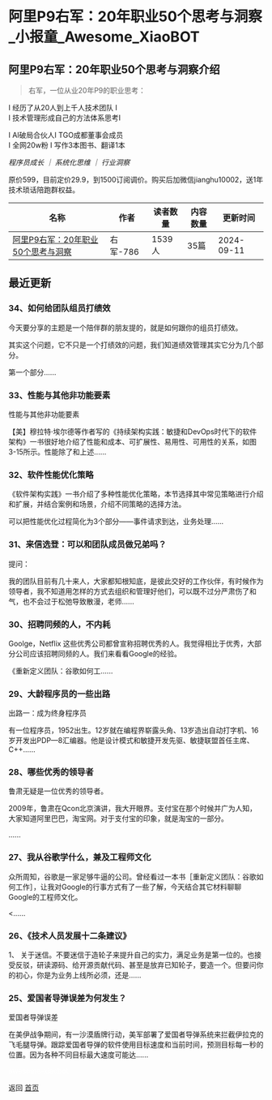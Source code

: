 # 阿里P9右军：20年职业50个思考与洞察_小报童_Awesome_XiaoBOT

## 阿里P9右军：20年职业50个思考与洞察介绍
> 右军，一位从业20年P9的职业思考：    
    
I 经历了从20人到上千人技术团队 I    
I 技术管理形成自己的方法体系思考I    
    
I AI破局合伙人I TGO成都董事会成员    
I 全网20w粉 I 写作3本图书、翻译1本    
    
*程序员成长 ｜ 系统化思维 ｜ 行业洞察*    
    
原价599，目前定价29.9，到1500订阅调价。购买后加微信jianghu10002，送1年技术琐话陪跑群权益。  
  


|名称|作者|读者数量|内容数量|更新时间|
|---|---|---|---|---|
|[阿里P9右军：20年职业50个思考与洞察](https://xiaobot.net/p/youjun?refer=0b133df9-27dc-423b-8101-639049001c13)|右军-786|1539人|35篇|2024-09-11|

## 最近更新
### 34、如何给团队组员打绩效

今天要分享的主题是一个陪伴群的朋友提的，就是如何跟你的组员打绩效。

其实这个问题，它不只是一个打绩效的问题，我们知道绩效管理其实它分为几个部分。

第一个部分......

### 33、性能与其他非功能要素

性能与其他非功能要素

【美】穆拉特·埃尔德等作者写的《持续架构实践：敏捷和DevOps时代下的软件架构》一书很好地介绍了性能和成本、可扩展性、易用性、可用性的关系，如图3-15所示。性能除了和上述......

### 32、软件性能优化策略

《软件架构实践》一书介绍了多种性能优化策略，本节选择其中常见策略进行介绍和扩展，并结合案例和场景，介绍不同策略的选择方法。

可以把性能优化过程简化为3个部分——事件请求到达，业务处理......

### 31、来信选登：可以和团队成员做兄弟吗？

提问：

我的团队目前有几十来人，大家都知根知底，是彼此交好的工作伙伴，有时候作为领导者，我不知道用怎样的方式去组织和管理好他们，可以既不过分严肃伤了和气，也不会过于松弛导致散漫，老师......

### 30、招聘同频的人，不内耗

Goolge，Netflix 这些优秀公司都曾宣称招聘优秀的人。我觉得相比于优秀，大部分公司应该招聘同频的人。我们来看看Google的经验。

《重新定义团队：谷歌如何工......

### 29、大龄程序员的一些出路

出路一：成为终身程序员

有一位程序员，1952出生。12岁就在编程界崭露头角、13岁造出自动打字机、16岁开发出PDP—8汇编器。他是设计模式和敏捷开发先驱、敏捷联盟首任主席、C++......

### 28、哪些优秀的领导者

鲁肃无疑是一位优秀的领导者。

2009年，鲁肃在Qcon北京演讲，我大开眼界。支付宝在那个时候并广为人知，大家知道阿里巴巴，淘宝网。对于支付宝的印象，就是淘宝的一部分。

......

### 27、我从谷歌学什么，兼及工程师文化

众所周知，谷歌是一家足够牛逼的公司。曾经看过一本书［重新定义团队：谷歌如何工作］，让我对Google的行事方式有了一些了解，今天结合其它材料聊聊Google的工程师文化。

<......

### 26、《技术人员发展十二条建议》

1、
关于迷信。不要迷信于造轮子来提升自己的实力，满足业务是第一位的。也接受反驳，研读源码、给开源贡献代码、甚至是放弃已知轮子，要造一个。但要问你的初心，你是为业务上线所必须，还是......

### 25、爱国者导弹误差为何发生？

爱国者导弹误差

在美伊战争期间，有一沙漠盾牌行动，美军部署了爱国者导弹系统来拦截伊拉克的飞毛腿导弹。跟踪爱国者导弹的软件使用目标速度和当前时间，预测目标每一秒的位置。因为各种不同目标最大速度可能达......


<a href="https://github.com/Reno9527/awesome-xiaobot" style="color: white; text-decoration: none;">awesome-xiaobot</a>

返回 [首页](../README.md)

